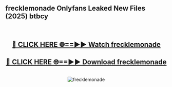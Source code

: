 <h2>frecklemonade Onlyfans Leaked New Files (2025) btbcy</h2>
<br>
<div align="center">
<h2><a href="https://mediafiles.top/frecklemonade&ref=git" rel="nofollow">🔴 CLICK HERE 🌐==►► Watch frecklemonade</a></h2>
<h2><a href="https://mediafiles.top/frecklemonade&ref=git" rel="nofollow">🔴 CLICK HERE 🌐==►► Download frecklemonade</a></h2>
<br>
<a href="https://mediafiles.top/frecklemonade&ref=git" rel="nofollow" data-target="animated-image.originalLink"><img src="https://i.ibb.co.com/xMMVF88/686577567.gif" alt="frecklemonade" style="max-width: 100%; display: inline-block;" data-target="animated-image.originalImage"></a>
</div>
<br>
<br>